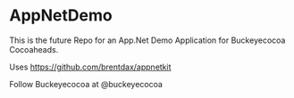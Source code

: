AppNetDemo
==========

This is the future Repo for an App.Net Demo Application for Buckeyecocoa Cocoaheads. 

Uses https://github.com/brentdax/appnetkit 

Follow Buckeyecocoa at @buckeyecocoa

